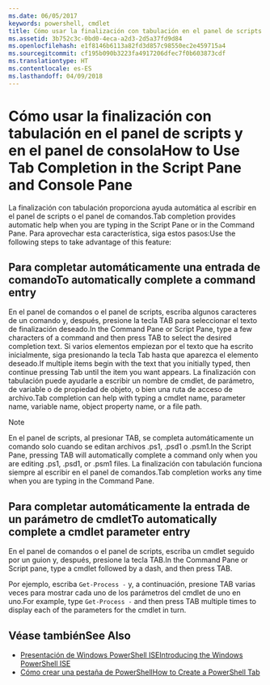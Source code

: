 ```yaml
---
ms.date: 06/05/2017
keywords: powershell, cmdlet
title: Cómo usar la finalización con tabulación en el panel de scripts y en el panel de consola
ms.assetid: 3b752c3c-0bd0-4eca-a2d3-2d5a37fd9d84
ms.openlocfilehash: e1f8146b6113a82fd3d857c98550ec2e459715a4
ms.sourcegitcommit: cf195b090b3223fa4917206dfec7f0b603873cdf
ms.translationtype: HT
ms.contentlocale: es-ES
ms.lasthandoff: 04/09/2018
---
```

# <a name="how-to-use-tab-completion-in-the-script-pane-and-console-pane"></a><span data-ttu-id="7c22e-103">Cómo usar la finalización con tabulación en el panel de scripts y en el panel de consola</span><span class="sxs-lookup"><span data-stu-id="7c22e-103">How to Use Tab Completion in the Script Pane and Console Pane</span></span>

<span data-ttu-id="7c22e-104">La finalización con tabulación proporciona ayuda automática al escribir en el panel de scripts o el panel de comandos.</span><span class="sxs-lookup"><span data-stu-id="7c22e-104">Tab completion provides automatic help when you are typing in the Script Pane or in the Command Pane.</span></span> <span data-ttu-id="7c22e-105">Para aprovechar esta característica, siga estos pasos:</span><span class="sxs-lookup"><span data-stu-id="7c22e-105">Use the following steps to take advantage of this feature:</span></span>

## <a name="to-automatically-complete-a-command-entry"></a><span data-ttu-id="7c22e-106">Para completar automáticamente una entrada de comando</span><span class="sxs-lookup"><span data-stu-id="7c22e-106">To automatically complete a command entry</span></span>

<span data-ttu-id="7c22e-107">En el panel de comandos o el panel de scripts, escriba algunos caracteres de un comando y, después, presione la tecla TAB para seleccionar el texto de finalización deseado.</span><span class="sxs-lookup"><span data-stu-id="7c22e-107">In the Command Pane or Script Pane, type a few characters of a command and then press TAB to select the desired completion text.</span></span> <span data-ttu-id="7c22e-108">Si varios elementos empiezan por el texto que ha escrito inicialmente, siga presionando la tecla Tab hasta que aparezca el elemento deseado.</span><span class="sxs-lookup"><span data-stu-id="7c22e-108">If multiple items begin with the text that you initially typed, then continue pressing Tab until the item you want appears.</span></span> <span data-ttu-id="7c22e-109">La finalización con tabulación puede ayudarle a escribir un nombre de cmdlet, de parámetro, de variable o de propiedad de objeto, o bien una ruta de acceso de archivo.</span><span class="sxs-lookup"><span data-stu-id="7c22e-109">Tab completion can help with typing a cmdlet name, parameter name, variable name, object property name, or a file path.</span></span>

> [!NOTE]
> <span data-ttu-id="7c22e-110">En el panel de scripts, al presionar TAB, se completa automáticamente un comando solo cuando se editan archivos .ps1, .psd1 o .psm1.</span><span class="sxs-lookup"><span data-stu-id="7c22e-110">In the Script Pane, pressing TAB will automatically complete a command only when you are editing .ps1, .psd1, or .psm1 files.</span></span> <span data-ttu-id="7c22e-111">La finalización con tabulación funciona siempre al escribir en el panel de comandos.</span><span class="sxs-lookup"><span data-stu-id="7c22e-111">Tab completion works any time when you are typing in the Command Pane.</span></span>

## <a name="to-automatically-complete-a-cmdlet-parameter-entry"></a><span data-ttu-id="7c22e-112">Para completar automáticamente la entrada de un parámetro de cmdlet</span><span class="sxs-lookup"><span data-stu-id="7c22e-112">To automatically complete a cmdlet parameter entry</span></span>

<span data-ttu-id="7c22e-113">En el panel de comandos o el panel de scripts, escriba un cmdlet seguido por un guion y, después, presione la tecla TAB.</span><span class="sxs-lookup"><span data-stu-id="7c22e-113">In the Command Pane or Script pane, type a cmdlet followed by a dash, and then press TAB.</span></span>

<span data-ttu-id="7c22e-114">Por ejemplo, escriba `Get-Process -` y, a continuación, presione TAB varias veces para mostrar cada uno de los parámetros del cmdlet de uno en uno.</span><span class="sxs-lookup"><span data-stu-id="7c22e-114">For example, type `Get-Process -` and then press TAB multiple times to display each of the parameters for the cmdlet in turn.</span></span>

## <a name="see-also"></a><span data-ttu-id="7c22e-115">Véase también</span><span class="sxs-lookup"><span data-stu-id="7c22e-115">See Also</span></span>

- [<span data-ttu-id="7c22e-116">Presentación de Windows PowerShell ISE</span><span class="sxs-lookup"><span data-stu-id="7c22e-116">Introducing the Windows PowerShell ISE</span></span>](Introducing-the-Windows-PowerShell-ISE.md)
- [<span data-ttu-id="7c22e-117">Cómo crear una pestaña de PowerShell</span><span class="sxs-lookup"><span data-stu-id="7c22e-117">How to Create a PowerShell Tab</span></span>](How-to-Create-a-PowerShell-Tab-in-Windows-PowerShell-ISE.md)